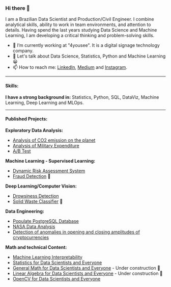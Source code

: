 ### Hi there 👋

I am a Brazilian Data Scientist and Production/Civil Engineer. I combine analytical skills, ability to work in team environments, and attention to details. Having spend the last years studying Data Science and Machine Learning, I am developing a critical thinking and problem-solving skills.

- 🔭 I’m currently working at "4yousee". It is a digital signage technology company.
- 💬 Let's talk about Data Science, Statistics, Python and Machine Learning :grinning:
- 📫 How to reach me: [LinkedIn](https://www.linkedin.com/in/v%C3%ADtor-beltr%C3%A3o-56a912178/), [Medium](https://pandascouple.medium.com/) and [Instagram](https://www.instagram.com/pandas_couple/).
***

#### Skills:

**I have a strong background in:** Statistics, Python, SQL, DataViz, Machine Learning, Deep Learning and MLOps.
***
#### Published Projects:

**Exploratory Data Analysis:**

* [Analysis of CO2 emission on the planet](https://github.com/vitorbeltrao/CO2Emissions)
* [Analysis of Military Expenditure](https://github.com/vitorbeltrao/MilitaryExpenditure)
* [A/B Test](https://github.com/vitorbeltrao/A-B-test)

**Machine Learning - Supervised Learning:**

* [Dynamic Risk Assessment System](https://github.com/vitorbeltrao/risk_assessment)
* [Fraud Detection](https://github.com/vitorbeltrao/fraud-detection) 🌱

**Deep Learning/Computer Vision:**

* [Drowsiness Detection](https://github.com/vitorbeltrao/drowsiness_detection)
* [Solid Waste Classifier](https://github.com/vitorbeltrao/solid_waste_classifier) 🌱

**Data Engineering:**

* [Populate PostgreSQL Database](https://github.com/vitorbeltrao/populate_database)
* [NASA Data Analysis](https://github.com/vitorbeltrao/nasa_data_analysis)
* [Detection of anomalies in opening and closing amplitudes of cryptocurrencies](https://github.com/vitorbeltrao/cryptocurrency_anomaly_detection)

**Math and technical Content:**

* [Machine Learning Interpretability](https://github.com/vitorbeltrao/ml-interpretability)
* [Statistics for Data Scientists and Everyone](https://github.com/vitorbeltrao/Statistics_for_Data_Scientists)
* [General Math for Data Scientists and Everyone](https://github.com/vitorbeltrao/general_math) - Under construction 🌱
* [Linear Algebra for Data Scientists and Everyone](https://github.com/vitorbeltrao/Linear_algebra) - Under construction 🌱
* [OpenCV for Data Scientists and Everyone](https://github.com/vitorbeltrao/open_cv)




<!--
**vitorbeltrao/vitorbeltrao** is a ✨ _special_ ✨ repository because its `README.md` (this file) appears on your GitHub profile.

Here are some ideas to get you started:

- 🔭 I’m currently working on ...
- 🌱 I’m currently learning ...
- 👯 I’m looking to collaborate on ...
- 🤔 I’m looking for help with ...
- 💬 Ask me about ...
- 📫 How to reach me: ...
- 😄 Pronouns: ...
- ⚡ Fun fact: ...
-->
